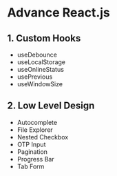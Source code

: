 # Advance React.js

## 1. Custom Hooks

- useDebounce
- useLocalStorage
- useOnlineStatus
- usePrevious
- useWindowSize

## 2. Low Level Design

- Autocomplete
- File Explorer
- Nested Checkbox
- OTP Input
- Pagination
- Progress Bar
- Tab Form